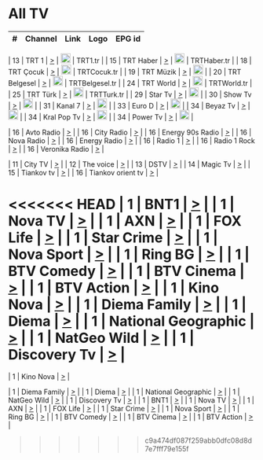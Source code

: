 <h1>All TV</h1>

| #   | Channel        | Link  | Logo | EPG id |
|:---:|:--------------:|:-----:|:----:|:------:|

| 13  | TRT 1            | [>](https://tv-trt1.medya.trt.com.tr/master.m3u8) | <img height="20" src="https://i.imgur.com/j786OLG.png"/> | TRT1.tr |
| 15  | TRT Haber        | [>](https://tv-trthaber.medya.trt.com.tr/master.m3u8) | <img height="20" src="https://i.imgur.com/OVfo8Ab.png"/> | TRTHaber.tr |
| 18  | TRT Çocuk        | [>](https://tv-trtcocuk.medya.trt.com.tr/master.m3u8) | <img height="20" src="https://i.imgur.com/QLFmD6d.png"/> | TRTCocuk.tr |
| 19  | TRT Müzik        | [>](https://tv-trtmuzik.medya.trt.com.tr/master.m3u8) | <img height="20" src="https://i.imgur.com/fIVFCEd.png"/> |
| 20  | TRT Belgesel     | [>](https://tv-trtbelgesel.medya.trt.com.tr/master.m3u8) | <img height="20" src="https://i.imgur.com/MGO87pe.png"/> | TRTBelgesel.tr |
| 24  | TRT World        | [>](https://tv-trtworld.medya.trt.com.tr/master.m3u8) | <img height="20" src="https://i.imgur.com/JEA2xpv.png"/> | TRTWorld.tr |
| 25  | TRT Türk         | [>](https://tv-trtturk.medya.trt.com.tr/master.m3u8) | <img height="20" src="https://i.imgur.com/OSTOQNw.png"/> | TRTTurk.tr |
| 29  | Star Tv   | [>](https://dogus-live.daioncdn.net/startv/startv_360p.m3u8) | <img height="20" src="https://i.imgur.com/IebUZx1.png"/> |
| 30  | Show Tv     | [>](https://ciner-live.daioncdn.net/showtv/showtv.m3u8) | <img height="20" src="https://i.imgur.com/IebUZx1.png"/> |
| 31  | Kanal 7     | [>](https://kanal7-live.daioncdn.net/kanal7/kanal7.m3u8) | <img height="20" src="https://i.imgur.com/IebUZx1.png"/> |
| 33  | Euro D    | [>](https://www.youtube.com/user/KanalD/live) | <img height="20" src="https://i.imgur.com/IebUZx1.png"/> |
| 34  | Beyaz Tv     | [>](https://beyaztv-live.daioncdn.net/beyaztv/beyaztv.m3u8) | <img height="20" src="https://i.imgur.com/IebUZx1.png"/> |
| 34  | Kral Pop Tv     | [>](https://www.youtube.com/watch?v=GuFTuKoXepw) | <img height="20" src="https://i.imgur.com/IebUZx1.png"/> |
| 34  | Power Tv     | [>](https://livetv.powerapp.com.tr/powerTV/powerhd.smil/chunklist.m3u8) | <img height="20" src="https://i.imgur.com/IebUZx1.png"/> |

| 16  | Avto Radio | [>](http://stream.metacast.eu/avtoradio.mp3.m3u) |
| 16  | City Radio | [>](http://stream.metacast.eu/city.aac.m3u) |
| 16  | Energy 90s Radio | [>](http://stream.metacast.eu/energy-90s.m3u) |
| 16  | Nova Radio | [>](http://stream.metacast.eu/nova.aac.m3u) |
| 16  | Energy Radio | [>](http://stream.metacast.eu/nrj.aac.m3u) |
| 16  | Radio 1 | [>](http://stream.metacast.eu/radio1.aac.m3u) |
| 16  | Radio 1 Rock | [>](http://stream.metacast.eu/radio1rock.aac.m3u) |
| 16  | Veronika Radio | [>](http://stream.metacast.eu/veronika.aac.m3u) |

| 11  | City TV | [>](https://tv.city.bg/play/tshls/citytv/index.m3u8) |
| 12  | The voice | [>](https://bss1.neterra.tv/thevoice/thevoice.m3u8) |
| 13  | DSTV | [>](http://46.249.95.140:8081/hls/data.m3u8) |
| 14  | Magic Tv | [>](https://bss1.neterra.tv/magictv/magictv.m3u8) |
| 15  | Tiankov tv | [>](https://streamer103.neterra.tv/tiankov-folk/live.m3u8) |
| 16  | Tiankov orient tv | [>](https://streamer103.neterra.tv/tiankov-orient/live.m3u8) |

<<<<<<< HEAD
| 1 | BNT1 | [>](https://ymkaya.xyz:34632/tv/bnt1/playlist.m3u8?wmsAuthSign=c2VydmVyX3RpbWU9Mi8xOC8yMDI1IDc6MzM6MDUgUE0maGFzaF92YWx1ZT05eXZacEp0b3N4WFlHRERyVnRzOUNRPT0mdmFsaWRtaW51dGVzPTYw) |
| 1 | Nova TV | [>](https://ymkaya.xyz:34632/tv/novatv/playlist.m3u8?wmsAuthSign=c2VydmVyX3RpbWU9Mi8xOC8yMDI1IDc6MzM6MTUgUE0maGFzaF92YWx1ZT1OdXRtVEJzdjVCMFZheTBnNDcxRnZBPT0mdmFsaWRtaW51dGVzPTYw) |
| 1 | AXN | [>](https://ymkaya.xyz:34632/tv/axn/playlist.m3u8?wmsAuthSign=c2VydmVyX3RpbWU9Mi8xOC8yMDI1IDc6MzM6MjUgUE0maGFzaF92YWx1ZT1wSkhDSEY2SkV4aVorL1c5OWh5UWRRPT0mdmFsaWRtaW51dGVzPTYw) |
| 1 | FOX Life | [>](https://ymkaya.xyz:34632/tv/foxlife/playlist.m3u8?wmsAuthSign=c2VydmVyX3RpbWU9Mi8xOC8yMDI1IDc6MzM6MzYgUE0maGFzaF92YWx1ZT1DSnIxTHNiWnNiMThWWUl3c0JzSGdRPT0mdmFsaWRtaW51dGVzPTYw) |
| 1 | Star Crime | [>](https://ymkaya.xyz:34632/tv/foxcrime/playlist.m3u8?wmsAuthSign=c2VydmVyX3RpbWU9Mi8xOC8yMDI1IDc6MzM6NDYgUE0maGFzaF92YWx1ZT1hYjdxVjg2NGIrNEVpa016NlFCNU13PT0mdmFsaWRtaW51dGVzPTYw) |
| 1 | Nova Sport | [>](https://ymkaya.xyz:34632/tv/novasport/playlist.m3u8?wmsAuthSign=c2VydmVyX3RpbWU9Mi8xOC8yMDI1IDc6MzM6NTcgUE0maGFzaF92YWx1ZT1oSkszeUtMN2NRQkVNKy9TVzNwZ1l3PT0mdmFsaWRtaW51dGVzPTYw) |
| 1 | Ring BG | [>](https://ymkaya.xyz:34632/tv/ringbg/playlist.m3u8?wmsAuthSign=c2VydmVyX3RpbWU9Mi8xOC8yMDI1IDc6MzQ6MDcgUE0maGFzaF92YWx1ZT1WTmN6NG5FNHJHQTF3NHp4eDNUdW5RPT0mdmFsaWRtaW51dGVzPTYw) |
| 1 | BTV Comedy | [>](https://ymkaya.xyz:34632/tv/btvcomedy/playlist.m3u8?wmsAuthSign=c2VydmVyX3RpbWU9Mi8xOC8yMDI1IDc6MzQ6MTYgUE0maGFzaF92YWx1ZT1yU25LMkQ2Y1hwYk1IeUNwbDM3MXhnPT0mdmFsaWRtaW51dGVzPTYw) |
| 1 | BTV Cinema | [>](https://ymkaya.xyz:34632/tv/btvcinema/playlist.m3u8?wmsAuthSign=c2VydmVyX3RpbWU9Mi8xOC8yMDI1IDc6MzQ6MjYgUE0maGFzaF92YWx1ZT1kdnd1TVpTaG9XZ1hwVjZaVTFSQmJBPT0mdmFsaWRtaW51dGVzPTYw) |
| 1 | BTV Action | [>](https://ymkaya.xyz:34632/tv/btvaction/playlist.m3u8?wmsAuthSign=c2VydmVyX3RpbWU9Mi8xOC8yMDI1IDc6MzQ6MzYgUE0maGFzaF92YWx1ZT0zK2JGaXFLL3VEMUZZcDdiL1h5Rld3PT0mdmFsaWRtaW51dGVzPTYw) |
| 1 | Kino Nova | [>](https://ymkaya.xyz:34632/tv/kinonova/playlist.m3u8?wmsAuthSign=c2VydmVyX3RpbWU9Mi8xOC8yMDI1IDc6MzQ6NDUgUE0maGFzaF92YWx1ZT1hS2tFeGdUakNkNlZpZ2pwSmRzay9nPT0mdmFsaWRtaW51dGVzPTYw) |
| 1 | Diema Family | [>](https://ymkaya.xyz:34632/tv/diemafamily/playlist.m3u8?wmsAuthSign=c2VydmVyX3RpbWU9Mi8xOC8yMDI1IDc6MzQ6NTUgUE0maGFzaF92YWx1ZT1zVUJSejdOYWpaak9ta0VTdVNyZ1lRPT0mdmFsaWRtaW51dGVzPTYw) |
| 1 | Diema | [>](https://ymkaya.xyz:34632/tv/diema/playlist.m3u8?wmsAuthSign=c2VydmVyX3RpbWU9Mi8xOC8yMDI1IDc6MzU6NDkgUE0maGFzaF92YWx1ZT1oMjl3ZUxlNzJsb0dzR092YzJ6VWxnPT0mdmFsaWRtaW51dGVzPTYw) |
| 1 | National Geographic | [>](https://ymkaya.xyz:34632/tv/natgeo/playlist.m3u8?wmsAuthSign=c2VydmVyX3RpbWU9Mi8xOC8yMDI1IDc6MzY6MDAgUE0maGFzaF92YWx1ZT00bFRjdHZReFVFV2VQbWQ3R0p1RUF3PT0mdmFsaWRtaW51dGVzPTYw) |
| 1 | NatGeo Wild | [>](https://ymkaya.xyz:34632/tv/natgeowild/playlist.m3u8?wmsAuthSign=c2VydmVyX3RpbWU9Mi8xOC8yMDI1IDc6MzY6MTEgUE0maGFzaF92YWx1ZT1oLy9ob3RaYnphOUtHRnNDcjFZMlJ3PT0mdmFsaWRtaW51dGVzPTYw) |
| 1 | Discovery Tv | [>](https://ymkaya.xyz:34632/tv/discovery/playlist.m3u8?wmsAuthSign=c2VydmVyX3RpbWU9Mi8xOC8yMDI1IDc6MzY6MjAgUE0maGFzaF92YWx1ZT1YdmNwVC9TUEphWVhkL2IzNFpYdHhRPT0mdmFsaWRtaW51dGVzPTYw) |
=======


| 1 | Kino Nova | [>](https://ymkaya.xyz:11336/tv/kinonova/playlist.m3u8?wmsAuthSign=c2VydmVyX3RpbWU9MS8yLzIwMjUgNDo0MDoyMCBBTSZoYXNoX3ZhbHVlPWlFS1FrWEtMMVRFM3l5YklUWUJQUHc9PSZ2YWxpZG1pbnV0ZXM9NjA=) |

| 1 | Diema Family | [>](https://ymkaya.xyz:11336/tv/diemafamily/playlist.m3u8?wmsAuthSign=c2VydmVyX3RpbWU9MS8yLzIwMjUgNDo0MDozMCBBTSZoYXNoX3ZhbHVlPUVUaTVKTldvZTF5WVVCM0YwL21kaXc9PSZ2YWxpZG1pbnV0ZXM9NjA=) |
| 1 | Diema | [>](https://ymkaya.xyz:11336/tv/diema/playlist.m3u8?wmsAuthSign=c2VydmVyX3RpbWU9MS8yLzIwMjUgNDo0MDo0MCBBTSZoYXNoX3ZhbHVlPVlYMWVJT2NuUjNpUTBsaytEUFFOS2c9PSZ2YWxpZG1pbnV0ZXM9NjA=) |
| 1 | National Geographic | [>](https://ymkaya.xyz:11336/tv/natgeo/playlist.m3u8?wmsAuthSign=c2VydmVyX3RpbWU9MS8yLzIwMjUgNDo0MTo0MSBBTSZoYXNoX3ZhbHVlPTJQTlVmcG5nYWx0M013eUhGRGxnd0E9PSZ2YWxpZG1pbnV0ZXM9NjA=) |
| 1 | NatGeo Wild | [>](https://ymkaya.xyz:11336/tv/natgeowild/playlist.m3u8?wmsAuthSign=c2VydmVyX3RpbWU9MS8yLzIwMjUgNDo0MTo1MSBBTSZoYXNoX3ZhbHVlPVl1OXZaTTliN0hGWEN3eDBYd1duNkE9PSZ2YWxpZG1pbnV0ZXM9NjA=) |
| 1 | Discovery Tv | [>](https://ymkaya.xyz:11336/tv/discovery/playlist.m3u8?wmsAuthSign=c2VydmVyX3RpbWU9MS8yLzIwMjUgNDo0MjowMSBBTSZoYXNoX3ZhbHVlPWtBQmdLNlY2RmQwWElzMVYzSDJyVkE9PSZ2YWxpZG1pbnV0ZXM9NjA=) |
| 1 | BNT1 | [>](https://ymkaya.xyz:11336/tv/bnt1/playlist.m3u8?wmsAuthSign=c2VydmVyX3RpbWU9MS8yLzIwMjUgNDozODozOCBBTSZoYXNoX3ZhbHVlPVVrMVlRQXpJWlhYeUh6ZFVpSC9NMUE9PSZ2YWxpZG1pbnV0ZXM9NjA=) |
| 1 | Nova TV | [>](https://ymkaya.xyz:11336/tv/novatv/playlist.m3u8?wmsAuthSign=c2VydmVyX3RpbWU9MS8yLzIwMjUgNDozODo0OCBBTSZoYXNoX3ZhbHVlPUVxQjh1a0ZzYkVGZU8zZDFGTzdreVE9PSZ2YWxpZG1pbnV0ZXM9NjA=) |
| 1 | AXN | [>](https://ymkaya.xyz:11336/tv/axn/playlist.m3u8?wmsAuthSign=c2VydmVyX3RpbWU9MS8yLzIwMjUgNDozODo1OCBBTSZoYXNoX3ZhbHVlPUpkWStGY1hkNXhaOVpPZ0thQ0FZL3c9PSZ2YWxpZG1pbnV0ZXM9NjA=) |
| 1 | FOX Life | [>](https://ymkaya.xyz:11336/tv/foxlife/playlist.m3u8?wmsAuthSign=c2VydmVyX3RpbWU9MS8yLzIwMjUgNDozOToxMCBBTSZoYXNoX3ZhbHVlPWt1ZDc1T3AzYlZDTjJnSy9TU0xJZlE9PSZ2YWxpZG1pbnV0ZXM9NjA=) |
| 1 | Star Crime | [>](https://ymkaya.xyz:11336/tv/foxcrime/playlist.m3u8?wmsAuthSign=c2VydmVyX3RpbWU9MS8yLzIwMjUgNDozOToyMCBBTSZoYXNoX3ZhbHVlPXIwVU45Nm9FR1l2enNkTG9TanBxbmc9PSZ2YWxpZG1pbnV0ZXM9NjA=) |
| 1 | Nova Sport | [>](https://ymkaya.xyz:11336/tv/novasport/playlist.m3u8?wmsAuthSign=c2VydmVyX3RpbWU9MS8yLzIwMjUgNDozOTozMCBBTSZoYXNoX3ZhbHVlPXlSZ0UxazVaM0xhSmc0NmR4T0c1T2c9PSZ2YWxpZG1pbnV0ZXM9NjA=) |
| 1 | Ring BG | [>](https://ymkaya.xyz:11336/tv/ringbg/playlist.m3u8?wmsAuthSign=c2VydmVyX3RpbWU9MS8yLzIwMjUgNDozOTo0MCBBTSZoYXNoX3ZhbHVlPTR4aUlFNHVUYWN4enY1WkVuOFZma2c9PSZ2YWxpZG1pbnV0ZXM9NjA=) |
| 1 | BTV Comedy | [>](https://ymkaya.xyz:11336/tv/btvcomedy/playlist.m3u8?wmsAuthSign=c2VydmVyX3RpbWU9MS8yLzIwMjUgNDozOTo1MCBBTSZoYXNoX3ZhbHVlPUtrMTJ2RHNTTUU1RFp1ZkVOdXFSK3c9PSZ2YWxpZG1pbnV0ZXM9NjA=) |
| 1 | BTV Cinema | [>](https://ymkaya.xyz:11336/tv/btvcinema/playlist.m3u8?wmsAuthSign=c2VydmVyX3RpbWU9MS8yLzIwMjUgNDozOTo1OSBBTSZoYXNoX3ZhbHVlPTZWcU9FZW56cG1NM1lrYy8xNE5NeHc9PSZ2YWxpZG1pbnV0ZXM9NjA=) |
| 1 | BTV Action | [>](https://ymkaya.xyz:11336/tv/btvaction/playlist.m3u8?wmsAuthSign=c2VydmVyX3RpbWU9MS8yLzIwMjUgNDo0MDoxMCBBTSZoYXNoX3ZhbHVlPUlDd0ErRkZVWThyMVZwR3c2REdGZ3c9PSZ2YWxpZG1pbnV0ZXM9NjA=) |
>>>>>>> c9a474df087f259abb0dfc08d8d7e7fff79e155f
